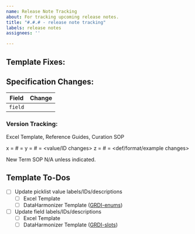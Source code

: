 ```yaml
---
name: Release Note Tracking
about: For tracking upcoming release notes.
title: "#.#.# - release note tracking"
labels: release notes
assignees: ''

---
```


## Template Fixes:


## Specification Changes:

| Field | Change |
| --- | --- |
| `field` |  |

### Version Tracking:
Excel Template, Reference Guides, Curation SOP

x = # = <field changes>
y = # = <value/ID changes>
z = # = <def/format/example changes>

New Term SOP N/A unless indicated.

## Template To-Dos
- [ ] Update picklist value labels/IDs/descriptions
  - [ ] Excel Template
  - [ ] DataHarmonizer Template ([GRDI-enums](https://docs.google.com/spreadsheets/d/1jPQAIJcL_xa3oBVFEsYRGLGf7ESTOwzsTSjKZ-0CTYE/edit#gid=839182863&range=A1))
- [ ] Update field labels/IDs/descriptions
  - [ ] Excel Template
  - [ ] DataHarmonizer Template ([GRDI-slots](https://docs.google.com/spreadsheets/d/1jPQAIJcL_xa3oBVFEsYRGLGf7ESTOwzsTSjKZ-0CTYE/edit#gid=134572699&range=A1))
